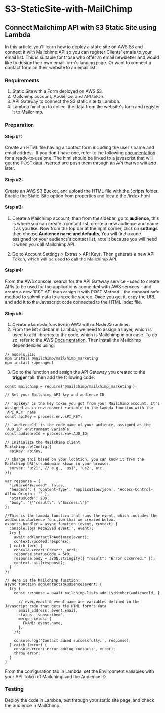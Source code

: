 # S3-StaticSite-with-MailChimp
## Connect Mailchimp API with S3 Static Site using Lambda

In this article, you'll learn how to deploy a static site on AWS S3 and connect it with Mailchimp API so you can register Clients' emails to your email list. This is suitable for those who offer an email newsletter and would like to design their own email form's landing page. Or want to connect a contact form on their website to an email list.

### Requirements 

1. Static Site with a Form deployed on AWS S3.
2. Mailchimp account, Audience, and API token.
3. API Gateway to connect the S3 static site to Lambda.
4. Lambda function to collect the data from the website's form and register it to Mailchimp.

### Preparation

#### Step #1:
Create an HTML file having a contact form including the user's name and email address. If you don't have one, refer to the following [documentation](https://github.com/obreo/Send-Online-Forms-through-AWS-SES) for a ready-to-use one. The html should be linked to a javascript that will get the POST data inserted and push them through an API that we will add later.

#### Step #2:
Create an AWS S3 Bucket, and upload the HTML file with the Scripts folder. Enable the Static-Site option from properties and locate the /index.html

#### Step #3:
1. Create a Mailchimp account, then from the sidebar, go to **audience**, this is where you can create a contact list, create a new audience and name it as you like. Now from the top bar at the right corner, click on **settings** then choose **Audience name and defaults**, You will find a code assigned for your audience's contact list, note it because you will need it when you call Mailchimp API.

2. Go to Account Settings > Extras > API Keys. Then generate a new API Token, which will be used to call the Mailchimp API.

#### Step #4:
From the AWS console, search for the API Gateway service - used to create APIs to be used for the applications connected with AWS services - and create a new REST API then assign it with POST Method - the standard safe method to submit data to a specific source. Once you get it, copy the URL and add it to the Javascript code connected to the HTML index file.

#### Step #5:

1. Create a Lambda function in AWS with a NodeJS runtime.
2. From the left sidebar in Lambda, we need to assign a Layer; which is used to add libraries to the code, which is Mailchimp in our case. To do so, refer to the AWS [Documentation](https://docs.aws.amazon.com/lambda/latest/dg/nodejs-package.html). Then install the Mailchimp dependencies using:
```
// nodejs.zip:
npm install @mailchimp/mailchimp_marketing
npm install superagent
```
3. Go to the function and assign the API Gateway you created to the **trigger** tab. then add the following code:
```
const mailchimp = require('@mailchimp/mailchimp_marketing');

// Set your Mailchimp API key and audience ID

// 'apikey' is the key token you got from your Mailchimp account. It's assigned as an environment variable in the lambda function with the 'API_KEY' name
const apiKey = process.env.API_KEY;

// 'audienceId' is the code name of your audience, assigned as the 'AUD_ID' environment variable.
const audienceId = process.env.AUD_ID;

// Initialize the Mailchimp client
Mailchimp.setConfig({
  apiKey: apiKey,

// Change this based on your location, you can know it from the Mailchimp URL's subdomain shown in your browser.
  server: 'us21', // e.g., 'us1', 'us2', etc.
});

var response = {
  "isBase64Encoded": false,
  "headers": { 'Content-Type': 'application/json', 'Access-Control-Allow-Origin': '' },
  "statusCode": 200,
  "body": "{\"result\": \"Success.\"}"
};

//This is the lambda function that runs the event, which includes the addContactAudience function that we created below.
exports.handler = async function (event, context) {
  console.log('Received event:', event);
  try {
    await addContactToAudience(event);
    context.succeed(response);
  } catch (err) {
    console.error('Error:', err);
    response.statusCode = 500;
    response.body = JSON.stringify({ "result": "Error occurred." });
    context.fail(response);
  }
};

// Here is the Mailchimp function:
async function addContactToAudience(event) {
  try {
    const response = await mailchimp.lists.addListMember(audienceId, {

      // even.email & event.name are variables defined in the Javascript code that gets the HTML form's data
      email_address: event.email,
      status: 'subscribed',
      merge_fields: {
        FNAME: event.name,
      },
    });

    console.log('Contact added successfully:', response);
  } catch (error) {
    console.error('Error adding contact:', error);
    throw error;
  }
}

```
From the configuration tab in Lambda, set the Environment variables with your API Token of Mailchimp and the Audience ID. 

### Testing
Deploy the code in Lambda, test through your static site page, and check the audience in MailChimp.
